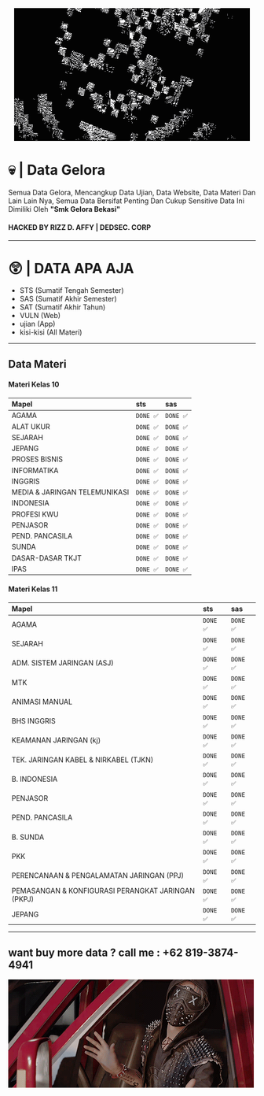 <center>
  <img src="https://github.com/fuckgelora/gelora/blob/main/assets/8bce64cc2a5ccb20c952c5a7c77dd932.gif?raw=true" style="text-align: center;" alt="dedsec">
</center>

# 💀 |  Data Gelora 

Semua Data Gelora, Mencangkup Data Ujian, Data Website, Data Materi Dan Lain Lain Nya, Semua Data Bersifat Penting Dan Cukup Sensitive
Data Ini Dimiliki Oleh **"Smk Gelora Bekasi"** 

#### HACKED BY RIZZ D. AFFY | DEDSEC. CORP
------------

# 😲 | DATA APA AJA

-  STS (Sumatif Tengah Semester)
- SAS (Sumatif Akhir Semester)
- SAT (Sumatif Akhir Tahun)
- VULN (Web)
- ujian (App)
- kisi-kisi (All Materi)


------------


## Data Materi

#### Materi Kelas 10

| Mapel | sts     | sas                | 
| :-------- | :------- | :------------------------- |
| AGAMA | `DONE ✅` | `DONE ✅` |
| ALAT UKUR | `DONE ✅` | `DONE ✅` |
| SEJARAH | `DONE ✅` | `DONE ✅` |
| JEPANG | `DONE ✅` | `DONE ✅` |
| PROSES BISNIS | `DONE ✅` | `DONE ✅` |
| INFORMATIKA  | `DONE ✅` | `DONE ✅` |
| INGGRIS  | `DONE ✅` | `DONE ✅` |
| MEDIA & JARINGAN TELEMUNIKASI | `DONE ✅` | `DONE ✅` |
| INDONESIA  | `DONE ✅` | `DONE ✅` |
| PROFESI KWU  | `DONE ✅` | `DONE ✅` |
| PENJASOR  | `DONE ✅` | `DONE ✅` |
| PEND. PANCASILA | `DONE ✅` | `DONE ✅` |
| SUNDA  | `DONE ✅` | `DONE ✅` |
| DASAR-DASAR TKJT | `DONE ✅` | `DONE ✅` |
| IPAS  | `DONE ✅` | `DONE ✅` |


#### Materi Kelas 11

| Mapel | sts     | sas                       |
| :-------- | :------- | :-------------------------------- |
| AGAMA      | `DONE ✅` | `DONE ✅` |
| SEJARAH    | `DONE ✅` | `DONE ✅` |
| ADM. SISTEM JARINGAN (ASJ)      | `DONE ✅` | `DONE ✅` |
| MTK      | `DONE ✅` | `DONE ✅` |
| ANIMASI MANUAL      | `DONE ✅` | `DONE ✅` |
| BHS INGGRIS      | `DONE ✅` | `DONE ✅` |
| KEAMANAN JARINGAN (kj)       | `DONE ✅` | `DONE ✅` |
| TEK. JARINGAN KABEL & NIRKABEL (TJKN)      | `DONE ✅` | `DONE ✅` |
| B. INDONESIA      | `DONE ✅` | `DONE ✅` |
| PENJASOR      | `DONE ✅` | `DONE ✅` |
| PEND. PANCASILA      | `DONE ✅` | `DONE ✅` |
| B. SUNDA      | `DONE ✅` | `DONE ✅` |
| PKK       | `DONE ✅` | `DONE ✅` |
| PERENCANAAN & PENGALAMATAN JARINGAN (PPJ)      | `DONE ✅` | `DONE ✅` |
| PEMASANGAN & KONFIGURASI PERANGKAT JARINGAN (PKPJ)      | `DONE ✅` | `DONE ✅` |
| JEPANG      | `DONE ✅` | `DONE ✅` |



------------

## want buy more data ? call me : +62 819-3874-4941

[![wkw](https://github.com/fuckgelora/gelora/blob/main/assets/701f1de4e4c328cd764640d6e6afca67.gif "wkw")](https://github.com/fuckgelora/gelora/blob/main/assets/701f1de4e4c328cd764640d6e6afca67.gif "wkw")
